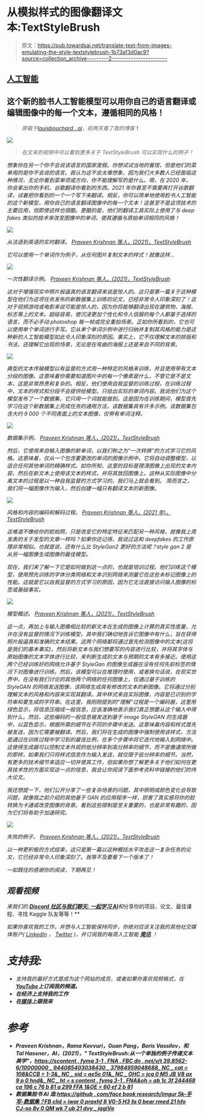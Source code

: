 # 从模拟样式的图像翻译文本:TextStyleBrush

> 原文：<https://pub.towardsai.net/translate-text-from-images-emulating-the-style-textstylebrush-1b73af3d0ac9?source=collection_archive---------2----------------------->

## [人工智能](https://towardsai.net/p/category/artificial-intelligence)

## 这个新的脸书人工智能模型可以用你自己的语言翻译或编辑图像中的每一个文本，遵循相同的风格！

> *原载于*[*louisbouchard . ai*](https://www.louisbouchard.ai/textstylebrush/)*，前两天看了我的博客*[](https://www.louisbouchard.ai/textstylebrush/)**！**

*![](img/e4428fc3ea52a4d3e46f0381bb65e619.png)*

> *在文末的视频中可以看到更多关于 TextStyleBrush 可以实现什么的例子！*

*想象你在另一个你不会说该语言的国家度假。你想试试当地的餐馆，但是他们的菜单用的是你不会说的语言。我认为这不会太难想象，因为我们大多数人已经面临这种情况，无论你看到菜单项或方向，你不能理解写的是什么。嗯，在 2020 年，你会拿出你的手机，谷歌翻译你看到的东西。2021 年你甚至不需要再打开谷歌翻译，试着把你看到的一个一个写下来翻译。相反，你可以简单地使用脸书人工智能的这个新模型，用你自己的语言翻译图像中的每一个文本！这甚至不是这项技术的主要应用，但即使这样也很酷。更酷的是，他们的翻译工具实际上使用了与 deep fakes 类似的技术来改变图像中的单词，使其遵循与原始单词相同的风格！*

*![](img/d4f3ec8198a14b7db9a781172c13a065.png)*

*从法语到英语的实时翻译。 [Praveen Krishnan 等人，(2021)，TextStyleBrush](https://ai.facebook.com/research/publications/textstylebrush-transfer-of-text-aesthetics-from-a-single-example/)*

*它可以使用一个单词作为例子，从任何图片复制文本的样式！就像这样…*

*![](img/c19958a8d9713c54715e18c8bd8856ed.png)*

*一次性翻译示例。 [Praveen Krishnan 等人，(2021)，TextStyleBrush](https://ai.facebook.com/research/publications/textstylebrush-transfer-of-text-aesthetics-from-a-single-example/)*

*这对于增强现实中照片般逼真的语言翻译来说是惊人的。这只是第一篇关于这种模型在他们为这项任务发布的新数据集上训练的论文，已经非常令人印象深刻了！这对于视频游戏或电影来说可能是惊人的，因为你将能够翻译出现在建筑物、海报、标志等上的文本。超级容易，使沉浸更加个性化和令人信服的每个人都基于选择的语言，而不必手动 photoshop 每一帧或完全重拍场景。正如你所看到的，它也可以使用单个单词进行手写。它从单个单词示例中进行归纳并复制其风格的能力是这种新的人工智能模型如此令人印象深刻的原因。事实上，它不仅理解文本的排版和书法，还理解它出现的场景，无论是在弯曲的海报上还是来自不同的背景。*

*[![](img/1b5808eeef4023e16514cd6aa65659d8.png)](http://eepurl.com/huGLT5)*

*典型的文本传输模型以有监督的方式用一种特定的风格来训练，并且使用带有文本分段的图像。这意味着你需要知道图片中的每一个像素是什么，不管它是不是文本，这是非常昂贵和复杂的。相反，他们使用自我监督的训练过程，在训练过程中，文本的样式和分段不会提供给模型。只给出实际的单词内容。我说他们为这个模型发布了一个数据集，它只用一个词就能做到。这是因为在训练期间，模型首先学习在这个新数据集上完成任务的通用方法，该数据集具有许多示例。该数据集包含大约 9 000 个不同表面上的文本图像，仅带有单词注释。*

*![](img/8ec8d9dd33ed130f7423a459ee2673e7.png)*

*数据集示例。 [Praveen Krishnan 等人，(2021)，TextStyleBrush](https://ai.facebook.com/research/publications/textstylebrush-transfer-of-text-aesthetics-from-a-single-example/)*

*然后，它使用来自输入图像的新单词，以我们称之为“一次转换”的方式学习它的风格。这意味着，仅从一个包含要更改的单词的图像示例中，它将自动调整模型，以适合任何其他单词的精确样式。如你所知，这里的目标是理清图像上出现的文本内容，然后在新文本上使用该文本的样式，并将其放回图像上。这种从实际图像中分离文本的过程是以一种自我监督的方式学习的，我们马上就会看到。
简而言之，我们将一幅图像作为输入，然后创建一幅只有翻译文本的新图像。*

*![](img/da029d345ee2eb7bc157856fe7b9d033.png)*

*风格和内容的编码和解码过程。 [Praveen Krishnan 等人，(2021 年)，TextStyleBrush](https://ai.facebook.com/research/publications/textstylebrush-transfer-of-text-aesthetics-from-a-single-example/)*

*这难道不像给你的脸拍照，只是改变它的特定特征来匹配另一种风格，就像我上周发表的关于发型的文章一样吗？如果你还记得，我说过这和 deepfakes 的工作原理非常相似。也就是说，还有什么比 StyleGan2 更好的方法呢？style gan 2 是从另一幅图像生成图像的最佳模型。*

*现在，我们来了解一下它是如何做到这一点的，也就是培训过程。他们训练这个模型，使用预先训练的字体分类网络和文本识别网络来测量它在这些未标记图像上的性能。这就是它以自我监督的方式学习的原因，因为它无法直接访问输入图像的标签或基础事实。*

*![](img/57ac7fc9818b558778efe2e622fe9157.png)*

*模型概述。 [Praveen Krishnan 等人，(2021)，TextStyleBrush](https://ai.facebook.com/research/publications/textstylebrush-transfer-of-text-aesthetics-from-a-single-example/)*

*这一点，再加上与输入图像相比较的新文本在生成的图像上计算的真实性度量，允许在没有监督的情况下训练模型，其中我们确切地告诉它图像中有什么，旨在获得照片般逼真和准确的文本结果。这两个网络都将通过首先检测图像中的文本(这将是我们的基本事实)，然后将新文本与我们想要写的内容进行比较，并将其字体与原始图像的文本字体进行比较，来判断生成的文本与预期的文本有多接近。使用这两个已经训练好的网络允许基于 StyleGan 的图像生成器在没有任何先前标签的情况下对图像进行训练。然后，该模型可以在推理时使用，或者换句话说，在现实世界中，在没有我们讨论的其他两个网络的任何图像上，仅通过基于训练的 StyleGAN 的网络发送图像，该网络生成具有修改的文本的新图像。它将通过分别理解文本的风格和内容来实现其翻译。其中样式来自实际图像，内容是已识别的字符串和要生成的字符串。在这里，我刚刚提到的“理解”过程是一个编码器，这里用绿色显示，将信息压缩成一般信息，应该准确地表示我们真正想要从这个输入中得到什么。然后，这些编码的一般信息被发送到基于 image StyleGAN 的生成器中，以蓝色显示，根据所需的细节在不同的步骤中发送。这意味着内容和样式首先被发送，因为它需要被翻译。然后，我们将在生成的图像中强制使用该样式，方法是通过在训练过程中学习到的最佳比例，在多个步骤中将它迭代地输入到网络中。这使得生成器可以控制文本外观的低分辨率到高分辨率的细节，而不是像通常所做的那样，如果我们只将样式信息作为输入发送，就仅限于低分辨率的细节。当然，有更多的技术细节来适应一切并使其工作，但如果你想了解更多关于他们如何在更具技术性的方面实现这一点的信息，我会让你阅读下面参考资料中链接的他们的伟大论文。*

*我还想提一下，他们公开分享了一些复杂场景的问题，其中照明或颜色变化会导致问题，就像我之前介绍的其他基于 GAN 的应用程序一样，损害了真实感将你的脸转换为卡通或改变图像的背景。看到这些限制是至关重要的，也是非常有趣的，因为它们将有助于加速研究。*

*![](img/5f4857f8e333b2fc0003c1b672018a5c.png)*

*失败的例子。 [Praveen Krishnan 等人，(2021)，TextStyleBrush](https://ai.facebook.com/research/publications/textstylebrush-transfer-of-text-aesthetics-from-a-single-example/)*

*以一种更积极的方式结束，这只是第一篇以这种概括水平攻击这一复杂任务的论文，它已经非常令人印象深刻了。我等不及要看下一个版本了！*

*一如既往的感谢你的阅读，下期再见！*

## *观看视频*

*来我们的 [**Discord 社区与我们聊天:** **一起学习 AI**](https://discord.gg/learnaitogether)和*分享你的项目、论文、最佳课程、寻找 Kaggle 队友等等！**

*如果你喜欢我的工作，并想与人工智能保持同步，你绝对应该关注我的其他社交媒体账户( [LinkedIn](https://www.linkedin.com/in/whats-ai/) ， [Twitter](https://twitter.com/Whats_AI) )，并订阅我的每周人工智能 [**简讯**](http://eepurl.com/huGLT5) ！*

# *支持我:*

*   *支持我的最好方式是成为这个网站的成员，或者如果你喜欢视频格式，在[**YouTube**](https://www.youtube.com/channel/UCUzGQrN-lyyc0BWTYoJM_Sg)**上订阅我的频道。***
*   ***在经济上支持我的工作***
*   ***在[媒体](https://whats-ai.medium.com/)上跟我来***

# ***参考***

*   ***Praveen Krishnan，Rama Kovvuri，Guan Pang，Boris Vassilev，和 Tal Hassner，AI，(2021)，" TextStyleBrush:从一个单独的例子传递文本美学"，[https://scontent . fymq 3-1 . FNA . FBC dn . net/v/t 39.8562-6/10000000 _ 944085403038430 _ 37984959048688_ NC _ cat = 108&CCB = 1-3&_ NC _ sid = ae5e 01&_ NC _ OHC = jcq 0 M5 JB V8 ax 9 p 0 hnd&_ NC _ ht = s content . fymq 3-1 . FNA&oh = ab 1c 3f 244468 ca 196 c 76 b 81 a 299 FFA 1&OE = 60 ef 2 b 81](https://scontent.fymq3-1.fna.fbcdn.net/v/t39.8562-6/10000000_944085403038430_3779849959048683283_n.pdf?_nc_cat=108&ccb=1-3&_nc_sid=ae5e01&_nc_ohc=Jcq0m5jBvK8AX9p0hND&_nc_ht=scontent.fymq3-1.fna&oh=ab1cc3f244468ca196c76b81a299ffa1&oe=60EF2B81)***
*   ***数据集脸书 AI 造:[https://github . com/face book research/imgur 5k-手写-数据集？FB clid = iwar 0 praxhf 8 VG-5 H3 fa 0 bear rmed 21 hfo CJ-so 8v 0 QM wk 7 ub 21 dvy _ jqgiVo](https://github.com/facebookresearch/IMGUR5K-Handwriting-Dataset?fbclid=IwAR0pRAxhf8Vg-5H3fA0BEaRrMeD21HfoCJ-so8V0qmWK7Ub21dvy_jqgiVo)***